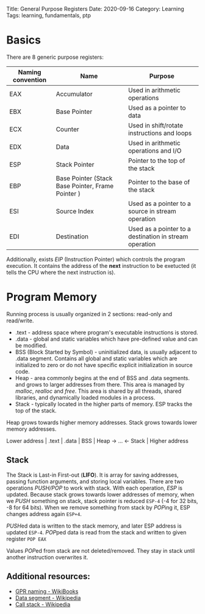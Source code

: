 Title: General Purpose Registers
Date: 2020-09-16
Category: Learning
Tags: learning, fundamentals, ptp

# Basics

There are 8 generic purpose registers:

Naming convention      | Name | Purpose
-|-|-
EAX | Accumulator   | Used in arithmetic operations
EBX | Base Pointer  | Used as a pointer to data
ECX | Counter       | Used in shift/rotate instructions and loops
EDX | Data           | Used in arithmetic operations and I/O
ESP | Stack Pointer | Pointer to the top of the stack
EBP | Base Pointer (Stack Base Pointer, Frame Pointer )| Pointer to the base of the stack
ESI | Source Index | Used as a pointer to a source in stream operation
EDI | Destination | Used as a pointer to a destination in stream operation

Additionally, exists *EIP* (Instruction Pointer) which controls the program execution. It contains the address of the **next** instruction to be exetucted (it tells the CPU where the next instruction is).

# Program Memory

Running process is usually organized in 2 sections: read-only and read/write.

* .text - address space where program's executable instructions is stored.
* .data - global and static variables which have pre-defined value and can be modified.
* BSS (Block Started by Symbol) - uninitialized data, is usually adjacent to .data segment. Contains all global and static variables which are initialized to zero or do not have specific explicit initialization in source code.
* Heap - area commonly begins at the end of BSS and .data segments. and grows to larger addresses from there. This area is managed by *malloc*, *realloc* and *free*. This area is shared by all threads, shared libraries, and dynamically loaded modules in a process.
* Stack - typically located in the higher parts of memory. ESP tracks the top of the stack.


Heap grows towards higher memory addresses. Stack grows towards lower memory addresses.

Lower address | .text | .data | BSS | Heap -> ... <- Stack | Higher address

## Stack

The Stack is Last-in First-out (**LIFO**). It is array for saving addresses, passing function arguments, and storing local variables.
There are two operations *PUSH/POP* to work with stack. With each operation, *ESP* is updated. Because stack grows towards lower addresses of memory, when we *PUSH* something on stack, stack pointer is reduced `ESP-4` (-4 for 32 bits, -8 for 64 bits). When we remove something from stack by *POP*ing it, ESP changes address again `ESP+4`.

*PUSH*ed data is written to the stack memory, and later ESP address is updated `ESP-4`.
*POP*ped data is read from the stack and written to given register `POP EAX`

Values *POP*ed from stack are not deleted/removed. They stay in stack until another instruction overwrites it.

## Additional resources:

* [GPR naming - WikiBooks](https://en.wikibooks.org/wiki/X86_Assembly/X86_Architecture#General-Purpose_Registers_(GPR)_-_16-bit_naming_conventions)
* [Data segment - Wikipedia](https://en.wikipedia.org/wiki/Data_segment)
* [Call stack - Wikipedia](https://en.wikipedia.org/wiki/Call_stack)
